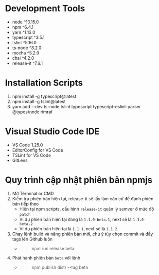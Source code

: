 # Development Tools

* node ^10.15.0
* npm ^6.4.1
* yarn ^1.13.0
* typescript ^3.5.1
* tslint ^5.16.0
* ts-node ^8.2.0
* mocha ^5.2.0
* chai ^4.2.0
* release-it ^7.6.1

# Installation Scripts

1. npm install -g typescript@latest
2. npm install -g tslint@latest
3. yarn add --dev ts-node tslint typescript typescript-eslint-parser @types/node rimraf

# Visual Studio Code IDE

* VS Code 1.25.0
* EditorConfig for VS Code
* TSLint for VS Code
* GitLens

# Quy trình cập nhật phiên bản npmjs

1. Mở Terminal or CMD
2. Kiểm tra phiên bản hiện tại, release-it sẽ lấy làm căn cứ để đánh phiên bản tiếp theo
    * Hiện tại npm scripts, cấu hình `release-it` quản lý semver ở mức độ `patch`
    * Ví dụ phiên bản hiện tại đang là `1.1.0-beta.1`, next sẽ là `1.1.0-beta.2`
    * Ví dụ phiên bản hiện tại là `1.1.1`, next sẽ là `1.1.2`
3. Chạy lệnh build và nâng phiên bản mới, chú ý tùy chọn commit và đẩy tags lên Github luôn
    * > npm run release:beta
4. Phát hành phiên bản `beta` với lệnh
    * > npm publish dist/ --tag beta
